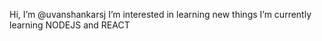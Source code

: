 Hi, I’m @uvanshankarsj
I’m interested in learning new things
I’m currently learning NODEJS and REACT
<!---
uvanshankarsj/uvanshankarsj is a ✨ special ✨ repository because its `README.md` (this file) appears on your GitHub profile.
You can click the Preview link to take a look at your changes.
--->
